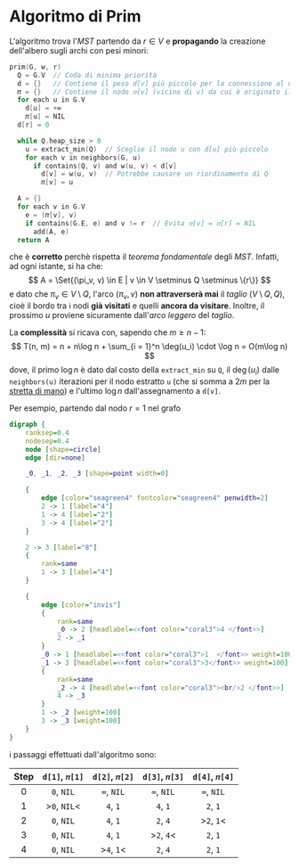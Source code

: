# Algoritmo di Prim

L'algoritmo trova l'_MST_ partendo da $r \in V$ e **propagando** la creazione dell'albero sugli archi con pesi minori:
```c
prim(G, w, r)
  Q = G.V  // Coda di minima priorità
  d = {}   // Contiene il peso d[v] più piccolo per la connessione al nodo v
  𝜋 = {}   // Contiene il nodo 𝜋[v] (vicino di v) da cui è originato il peso d[v]
  for each u in G.V
    d[u] = +∞
    𝜋[u] = NIL
  d[r] = 0

  while Q.heap_size > 0
    u = extract_min(Q)  // Sceglie il nodo u con d[u] più piccolo
    for each v in neighbors(G, u)
      if contains(Q, v) and w(u, v) < d[v]
        d[v] = w(u, v)  // Potrebbe causare un riordinamento di Q
        𝜋[v] = u

  A = {}
  for each v in G.V
    e = (𝜋[v], v)
    if contains(G.E, e) and v != r  // Evita 𝜋[v] = 𝜋[r] = NIL
      add(A, e)
  return A
```
che è **corretto** perchè rispetta il _teorema fondamentale_ degli _MST_.
Infatti, ad ogni istante, si ha che:
$$
A = \Set{(\pi_v, v) \in E | v \in V \setminus Q \setminus \{r\}}
$$
e dato che $\pi_v \in V \setminus Q$, l'arco $(\pi_v, v)$ **non attraverserà mai** il _taglio_ $(V \setminus Q, Q)$, cioè il bordo tra i nodi **già visitati** e quelli **ancora da visitare**.
Inoltre, il prossimo $u$ proviene sicuramente dall'_arco leggero_ del _taglio_.

La **complessità** si ricava con, sapendo che $m \geq n-1$:
$$
T(n, m) = n + n\log n + \sum_{i = 1}^n \deg(u_i) \cdot \log n = O(m\log n)
$$
dove, il primo $\log n$ è dato dal costo della `extract_min` su `Q`, il $\deg(u_i)$ dalle `neighbors(u)` iterazioni per il nodo estratto `u` (che si somma a $2m$ per la [stretta di mano](../../01/02/README.md#proprietà)) e l'ultimo $\log n$ dall'assegnamento a `d[v]`.

Per esempio, partendo dal nodo $r = 1$ nel grafo
```dot process
digraph {
	ranksep=0.4
	nodesep=0.4
	node [shape=circle]
	edge [dir=none]

	_0, _1, _2, _3 [shape=point width=0]

	{
		edge [color="seagreen4" fontcolor="seagreen4" penwidth=2]
		2 -> 1 [label="4"]
		1 -> 4 [label="2"]
		3 -> 4 [label="2"]
	}

	2 -> 3 [label="8"]
	{
		rank=same
		1 -> 3 [label="4"]
	}

	{
		edge [color="invis"]
		{
			rank=same
			_0 -> 2 [headlabel=<<font color="coral3">4 </font>>]
			2 -> _1
		}
		_0 -> 1 [headlabel=<<font color="coral3">1  </font>> weight=100]
		_1 -> 3 [headlabel=<<font color="coral3">3</font>> weight=100]
		{
			rank=same
			_2 -> 4 [headlabel=<<font color="coral3"><br/>2 </font>>]
			4 -> _3
		}
		1 -> _2 [weight=100]
		3 -> _3 [weight=100]
	}
}
```
i passaggi effettuati dall'algoritmo sono:

| Step | `d[1]`, `𝜋[1]` | `d[2]`, `𝜋[2]` | `d[3]`, `𝜋[3]` | `d[4]`, `𝜋[4]` |
|:-:|:-:|:-:|:-:|:-:|
| 0 | `0`, `NIL` | `∞`, `NIL` | `∞`, `NIL` | `∞`, `NIL` |
| 1 | >`0`, `NIL`< | `4`, `1` | `4`, `1` | `2`, `1` |
| 2 | `0`, `NIL` | `4`, `1` | `2`, `4` | >`2`, `1`< |
| 3 | `0`, `NIL` | `4`, `1` | >`2`, `4`< | `2`, `1` |
| 4 | `0`, `NIL` | >`4`, `1`< | `2`, `4` | `2`, `1` |
